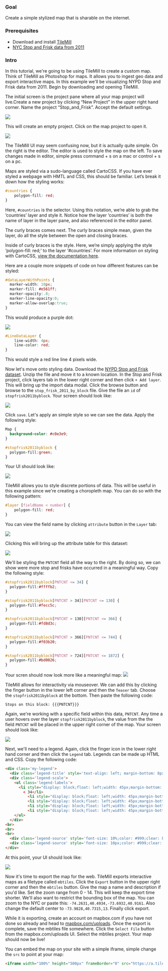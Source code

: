 ### Goal
Create a simple stylized map that is sharable on the internet.


### Prerequisites
* Download and install [TileMill](https://www.mapbox.com/tilemill/)
* [NYC Stop and Frisk data from 2011](https://cloudup.com/files/inqb2scFJ6H/download)


### Intro
In this tutorial, we're going to be using TileMill to create a custom map. Think of TileMill as Photoshop for maps. It allows you to ingest geo data and export interactive maps. In this example we'll be visualizing NYPD Stop and Frisk data from 2011. Begin by downloading and opening TileMill.

The initial screen is the project pane where all your map project will live.Create a new project by clicking “New Project” in the upper right hand corner. Name the project “Stop_and_Frisk”. Accept the default settings.

![](https://cldup.com/aiSVP6cDYK.png)

This will create an empty project. Click on the map project to open it.

![](https://cldup.com/aiSVP6cDYK.png)

The TileMill UI may seem confusing now, but it is actually quite simple. On the right is the editor. The editor is used to style the map on the left. To save changes made in editor, simple press command + s on a mac or control + s on a pc.

Maps are styled via a sudo-language called CartoCSS. If you have ever styled a webpage with HMTL and CSS, this should be familiar. Let’s break it down how the styling works:

```css
#countries {
    polygon-fill: red;
}
```

Here, `#countries` is the selector. Using this notation, we’re able to grab the ‘countries’ layer and style it. Notice how the layer ‘countries’ is both the name of layer in the layer pane, and also referenced in the editor panel. 

The curly braces comes next. The curly braces simple mean, given the layer, do all the style between the open and closing braces.

Inside of curly braces is the style. Here, we’re simply applying the style ‘polygon-fill: red;’ to the layer ‘#countries’. For more information on styling with CartoCSS, [view the documentation here](mapbox.com/tilemill/docs/manual/carto). 

Here are a couple more snippets of code on how different features can be styled:

```css
#dataLayerWithPoints {
  marker-width: 10px;
  marker-fill: #e561ff;
  marker-opacity:.8;
  marker-line-opacity:0;
  marker-allow-overlap:true;
}
```

This would produce a purple dot:

![](https://cldup.com/hDqQCJR22R.png)

```css
#LineDataLayer {
    line-width: 4px;
    line-color: red;
}
```

This would style a red line line 4 pixels wide.

Now let's move onto styling data. Download the [NYPD Stop and Frisk dataset](https://cloudup.com/files/inqb2scFJ6H/download). Unzip the file and move it to a known location. In the Stop and Frisk project, click layers tab in the lower right corner and then click `+ Add layer`. This will bring up the import data modal. Click the browse button and browse to the `stop_frisk_2011_by_block` file. Give the file an `id` of `stopfrisk2011byblock`. Your screen should look like:

![](https://cldup.com/jRMcGvjyTj.png)

Click `save`. Let's apply an simple style so we can see the data. Apply the following style:
```css
Map {
  background-color: #c0e3e9;
}

#stopfrisk2011byblock {
  polygon-fill:green;
}
```

Your UI should look like: 

![](https://cldup.com/nZT50xPZo7.png)


TileMill allows you to style discrete portions of data. This will be useful in this example since we're creating a choropleth map. You can do so with the following pattern:

```css
#layer [fieldName < number] {
    polygon-fill: red;
}
```

You can view the field name by clicking `attribute` button in the `Layer` tab:

![](https://cldup.com/bdg0vqoWpQ.png)

Clicking this will bring up the attribute table for this dataset:

![](https://cldup.com/fsD0f-afpX.png)

We'll be styling the `PNTCNT` field all the way to the right. By doing so, we can show were more stop and frisks have occurred in a meaningful way. Copy the following style:

```css
#stopfrisk2011byblock[PNTCNT <= 34] {
  polygon-fill:#ffffb2;
}

#stopfrisk2011byblock[PNTCNT > 34][PNTCNT <= 130] {
  polygon-fill:#fecc5c;
}

#stopfrisk2011byblock[PNTCNT > 130][PNTCNT <= 366] {
  polygon-fill:#fd8d3c;
}

#stopfrisk2011byblock[PNTCNT > 366][PNTCNT <= 744] {
  polygon-fill:#f03b20;
}

#stopfrisk2011byblock[PNTCNT > 724][PNTCNT <= 1872] {
  polygon-fill:#bd0026;
}
```

Your scren should now look more like a meaningful map:
![](https://cldup.com/zEGk6KH1NH.png)

TileMill allows for interactivity via mouseover. We can add this by clicking the finger button in the lower left corner and then the `Teaser` tab. Choose the `stopfrisk2011byblock` at the bottom. Then paste the following code:

```
Stops on this block: {{{PNTCNT}}}
```

Again, we're working with a specific field within this data, `PNTCNT`. Any time a user hovers over the layer `stopfrisk2011byblock`, the value from the the field `PNTCNT` will be placed in the upper right corner of the map. Your screen should look like:

![](https://cldup.com/TVZdtpreic.png)

Next, we'll need to a legend. Again, click the finger icon in the lower right hand corner and then click the `Legend` tab. Legends can be made up HTML and CSS. Copy the following code:

```html
<div class='my-legend'>
  <div class='legend-title' style='text-align: left; margin-bottom: 8px; font-weight: bold; font-size: 90%;'>Number of stops per block</div>
  <div class='legend-scale'>
    <ul class='legend-labels'>
      <li style="display: block;float: left;width: 45px;margin-bottom: 6px;text-align: center;font-size: 80%;list-style: none;"><span style='background:#ffffb2;display: block;   float: left;   height: 15px;   width: 50px;'></span>
        < 34</li>
          <li style="display: block;float: left;width: 45px;margin-bottom: 6px;text-align: center;font-size: 80%;list-style: none;"><span style='background:#fecc5c;display: block;   float: left;   height: 15px;   width: 50px;'></span>34 - 130</li>
          <li style="display: block;float: left;width: 45px;margin-bottom: 6px;text-align: center;font-size: 80%;list-style: none;"><span style='background:#fd8d3c;display: block;   float: left;   height: 15px;   width: 50px;'></span>130 - 366</li>
          <li style="display: block;float: left;width: 45px;margin-bottom: 6px;text-align: center;font-size: 80%;list-style: none;"><span style='background:#f03b20;display: block;   float: left;   height: 15px;   width: 50px;'></span>366 - 744</li>
          <li style="display: block;float: left;width: 45px;margin-bottom: 6px;text-align: center;font-size: 80%;list-style: none;"><span style='background:#bd0026;display: block;   float: left;   height: 15px;   width: 50px;'></span>> 724</li>
    </ul>
  </div>
<br>
<br>
<br>
  <div class='legend-source' style='font-size: 10%;color: #999;clear: both;'>Source: John Keefe</div>
  <div class='legend-source' style='font-size: 10px;color: #999;clear: both;'>Dots mark stops where a gun was found.</div>
</div>

```

At this point, your UI should look like:

![](https://cldup.com/3a-3vhV1p0.png)

Now it's time to export the map for the web. TileMill exports interactive maps as a filetype called `mbtiles`. Click the `Export` button in the upper right corner and then the `mbtiles` button. Give the map a name and description if you'd like. Set the zoom range from 0 - 14. This will keep the export time shorter. We'll also want to restrict the bounding box of the map. You can zoom to the NYC or paste this: `-74.2631,40.4934,-73.6932,40.9161`. Also change the default center to `-73.9828,40.7315,13`. Finally click export.

While it is exporting, create an account on mapbox.com if you have not done so already and head to [mapbox.com/uploads](https://www.mapbox.com/uploads/). Once the export is complete, save the mbtiles file somewhere. Click the `Select File` button from the mapbox.com/uploads UI. Select the mbtiles project. Your map should now be live!

You can embed the map on your site with a simple iframe, simple change the `src` to point at your map:

```html
<iframe width="100%" height="500px" frameBorder="0" src="https://a.tiles.mapbox.com/v4/bobbysud.16frms4i.html?access_token=pk.eyJ1IjoiYm9iYnlzdWQiLCJhIjoiTi16MElIUSJ9.Clrqck--7WmHeqqvtFdYig"></iframe>
```


